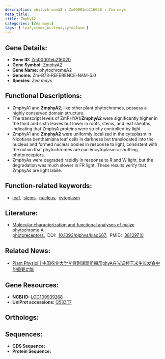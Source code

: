 ```yaml
---
description: phytochromeA2 ; Zm00001eb216020 ; Zea mays
meta_title:
title: ZmphyA2
categories: [Zea mays]
tags: [ leaf,stems,nucleus,cytoplasm ]
---
```


## Gene Details:
- **Gene ID:** [Zm00001eb216020]()
- **Gene Symbol:** <u>ZmphyA2</u>
- **Gene Name:** phytochromeA2
- **Genome:** Zm-B73-REFERENCE-NAM-5.0
- **Species:** *Zea mays*

## Functional Descriptions:
   - ZmphyA1 and **ZmphyA2**, like other plant phytochromes, possess a highly conserved domain structure.
   - The transcript levels of ZmPHYA1/**ZmphyA2** were significantly higher in the third and sixth leaves but lower in roots, stems, and leaf sheaths, indicating that ZmphyA proteins were strictly controlled by light.
   - ZmphyA1 and **ZmphyA2** were uniformly localized in the cytoplasm in Nicotiana benthamiana leaf cells in darkness but translocated into the nucleus and formed nuclear bodies in response to light, consistent with the notion that phytochromes are nucleocytoplasmic shuttling photoreceptors.
   - ZmphyAs were degraded rapidly in response to R and W light, but the degradation was much slower in FR light. These results verify that ZmphyAs are light labile.

## Function-related keywords:
   - [leaf](/tags/leaf/),&nbsp;&nbsp;[stems](/tags/stems/),&nbsp;&nbsp;[nucleus](/tags/nucleus/),&nbsp;&nbsp;[cytoplasm](/tags/cytoplasm/)

## Literature:
   - [Molecular characterization and functional analyses of maize phytochrome A photoreceptors.](https://www.doi.org/10.1093/plphys/kiad667)&nbsp;&nbsp;DOI:&nbsp;&nbsp;[10.1093/plphys/kiad667](https://www.doi.org/10.1093/plphys/kiad667);&nbsp;&nbsp;PMID:&nbsp;&nbsp;[38109710](https://pubmed.ncbi.nlm.nih.gov/38109710/)

## Related News:
   - [Plant Physiol | 中国农业大学李继刚课题组揭示phyA在光调控玉米生长发育中的重要功能](https://mp.weixin.qq.com/s?__biz=MzU3ODY3MDM0NA==&mid=2247532263&idx=2&sn=faab64a16dc15bfe3d0441649b51608a&chksm=fc07b9b443013483c3b984b3c134ab38e7aaaf65a8e92119c2e88e87bbb93dd1213f7258514d&scene=27#wechat_redirect)

## Gene Resources:
- **NCBI ID:**  [LOC109939268](https://www.ncbi.nlm.nih.gov/search/all/?term=LOC109939268)
- **UniProt accessions:**  [Q53ZT7](https://www.uniprot.org/uniprotkb/Q53ZT7/entry)

## Orthologs:

## Sequences:
- **CDS Sequence:**
- **Protein Sequence:**
